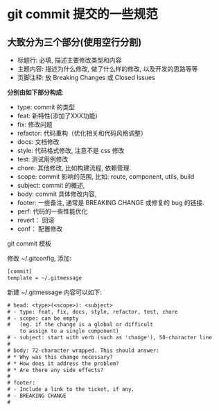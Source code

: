 # git commit 提交的一些规范

## 大致分为三个部分(使用空行分割)

- 标题行: 必填, 描述主要修改类型和内容
- 主题内容: 描述为什么修改, 做了什么样的修改, 以及开发的思路等等
- 页脚注释: 放 Breaking Changes 或 Closed Issues

**分别由如下部分构成**:

- type: commit 的类型
- feat: 新特性(添加了XXX功能)
- fix: 修改问题
- refactor: 代码重构（优化相关和代码风格调整）
- docs: 文档修改
- style: 代码格式修改, 注意不是 css 修改
- test: 测试用例修改
- chore: 其他修改, 比如构建流程, 依赖管理.
- scope: commit 影响的范围, 比如: route, component, utils, build
- subject: commit 的概述,
- body: commit 具体修改内容,
- footer: 一些备注, 通常是 BREAKING CHANGE 或修复的 bug 的链接.
- perf: 代码的一些性能优化
- revert： 回滚
- conf： 配置修改

git commit 模板

修改 ~/.gitconfig, 添加:

```txt
[commit]
template = ~/.gitmessage
```

新建 ~/.gitmessage 内容可以如下:

```txt
# head: <type>(<scope>): <subject>
# - type: feat, fix, docs, style, refactor, test, chore
# - scope: can be empty
#   (eg. if the change is a global or difficult 
    to assign to a single component)
# - subject: start with verb (such as 'change'), 50-character line
#
# body: 72-character wrapped. This should answer:
# * Why was this change necessary?
# * How does it address the problem?
# * Are there any side effects?
#
# footer: 
# - Include a link to the ticket, if any.
# - BREAKING CHANGE
#
```
